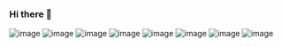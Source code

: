 ### Hi there 👋
![image](https://user-images.githubusercontent.com/46305573/121416994-d0e93880-c93f-11eb-8358-80e2ff161db6.png)
![image](https://user-images.githubusercontent.com/46305573/121419345-3b02dd00-c942-11eb-8526-9bc83992a02e.png)
![image](https://user-images.githubusercontent.com/46305573/121417026-d6df1980-c93f-11eb-9f3d-382f04f4441b.png)
![image](https://user-images.githubusercontent.com/46305573/121417082-e5c5cc00-c93f-11eb-9c6c-7cb8eab13db9.png)
![image](https://user-images.githubusercontent.com/46305573/121417090-e8282600-c93f-11eb-9cdb-52efcb4e8cd7.png)
![image](https://user-images.githubusercontent.com/46305573/121417154-f6764200-c93f-11eb-9dea-2f26f28e0fb4.png)
![image](https://user-images.githubusercontent.com/46305573/121417172-faa25f80-c93f-11eb-9568-29812edd1076.png)
![image](https://user-images.githubusercontent.com/46305573/121417201-01c96d80-c940-11eb-83e6-80df14efef62.png)

<!--
**IsaqueO-Silva/IsaqueO-Silva** is a ✨ _special_ ✨ repository because its `README.md` (this file) appears on your GitHub profile.

Here are some ideas to get you started:

- 🔭 I’m currently working on ...
- 🌱 I’m currently learning ...
- 👯 I’m looking to collaborate on ...
- 🤔 I’m looking for help with ...
- 💬 Ask me about ...
- 📫 How to reach me: ...
- 😄 Pronouns: ...
- ⚡ Fun fact: ...
-->
